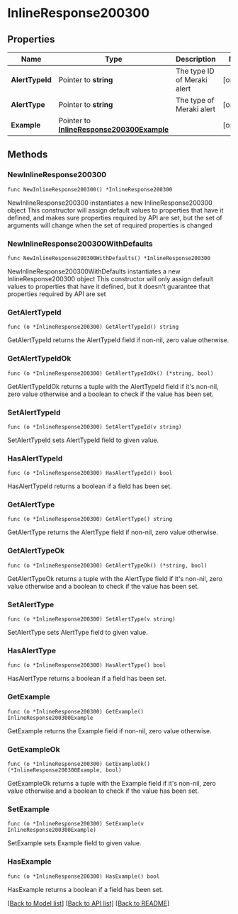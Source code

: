 # InlineResponse200300

## Properties

Name | Type | Description | Notes
------------ | ------------- | ------------- | -------------
**AlertTypeId** | Pointer to **string** | The type ID of Meraki alert | [optional] 
**AlertType** | Pointer to **string** | The type of Meraki alert | [optional] 
**Example** | Pointer to [**InlineResponse200300Example**](InlineResponse200300Example.md) |  | [optional] 

## Methods

### NewInlineResponse200300

`func NewInlineResponse200300() *InlineResponse200300`

NewInlineResponse200300 instantiates a new InlineResponse200300 object
This constructor will assign default values to properties that have it defined,
and makes sure properties required by API are set, but the set of arguments
will change when the set of required properties is changed

### NewInlineResponse200300WithDefaults

`func NewInlineResponse200300WithDefaults() *InlineResponse200300`

NewInlineResponse200300WithDefaults instantiates a new InlineResponse200300 object
This constructor will only assign default values to properties that have it defined,
but it doesn't guarantee that properties required by API are set

### GetAlertTypeId

`func (o *InlineResponse200300) GetAlertTypeId() string`

GetAlertTypeId returns the AlertTypeId field if non-nil, zero value otherwise.

### GetAlertTypeIdOk

`func (o *InlineResponse200300) GetAlertTypeIdOk() (*string, bool)`

GetAlertTypeIdOk returns a tuple with the AlertTypeId field if it's non-nil, zero value otherwise
and a boolean to check if the value has been set.

### SetAlertTypeId

`func (o *InlineResponse200300) SetAlertTypeId(v string)`

SetAlertTypeId sets AlertTypeId field to given value.

### HasAlertTypeId

`func (o *InlineResponse200300) HasAlertTypeId() bool`

HasAlertTypeId returns a boolean if a field has been set.

### GetAlertType

`func (o *InlineResponse200300) GetAlertType() string`

GetAlertType returns the AlertType field if non-nil, zero value otherwise.

### GetAlertTypeOk

`func (o *InlineResponse200300) GetAlertTypeOk() (*string, bool)`

GetAlertTypeOk returns a tuple with the AlertType field if it's non-nil, zero value otherwise
and a boolean to check if the value has been set.

### SetAlertType

`func (o *InlineResponse200300) SetAlertType(v string)`

SetAlertType sets AlertType field to given value.

### HasAlertType

`func (o *InlineResponse200300) HasAlertType() bool`

HasAlertType returns a boolean if a field has been set.

### GetExample

`func (o *InlineResponse200300) GetExample() InlineResponse200300Example`

GetExample returns the Example field if non-nil, zero value otherwise.

### GetExampleOk

`func (o *InlineResponse200300) GetExampleOk() (*InlineResponse200300Example, bool)`

GetExampleOk returns a tuple with the Example field if it's non-nil, zero value otherwise
and a boolean to check if the value has been set.

### SetExample

`func (o *InlineResponse200300) SetExample(v InlineResponse200300Example)`

SetExample sets Example field to given value.

### HasExample

`func (o *InlineResponse200300) HasExample() bool`

HasExample returns a boolean if a field has been set.


[[Back to Model list]](../README.md#documentation-for-models) [[Back to API list]](../README.md#documentation-for-api-endpoints) [[Back to README]](../README.md)


